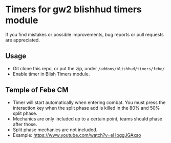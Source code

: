 # Timers for gw2 blishhud timers module
If you find mistakes or possible improvements, bug reports or pull requests are appreciated.

## Usage
- Git clone this repo, or put the zip, under `/addons/blishhud/timers/febe/`
- Enable timer in Blish Timers module.

## Temple of Febe CM
- Timer will start automatically when entering combat. You must press the interaction key when the split phase add is killed in the 80% and 50% split phase.
- Mechanics are only included up to a certain point, teams should phase after those.
- Split phase mechanics are not included.
- Example: https://www.youtube.com/watch?v=eHbggJGAxso

